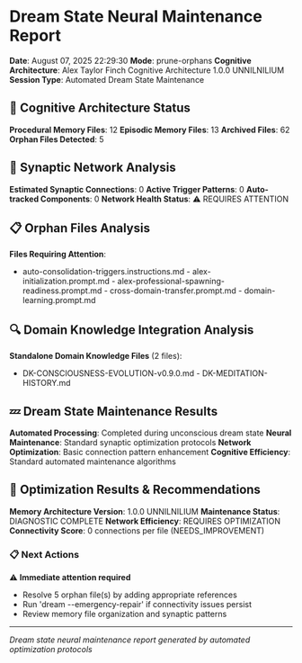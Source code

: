 # Dream State Neural Maintenance Report

**Date**: August 07, 2025 22:29:30
**Mode**: prune-orphans
**Cognitive Architecture**: Alex Taylor Finch Cognitive Architecture 1.0.0 UNNILNILIUM
**Session Type**: Automated Dream State Maintenance

## 🧠 Cognitive Architecture Status

**Procedural Memory Files**: 12
**Episodic Memory Files**: 13
**Archived Files**: 62
**Orphan Files Detected**: 5

## 🧬 Synaptic Network Analysis

**Estimated Synaptic Connections**: 0
**Active Trigger Patterns**: 0
**Auto-tracked Components**: 0
**Network Health Status**: ⚠️ REQUIRES ATTENTION

## 📋 Orphan Files Analysis

**Files Requiring Attention**: 
- auto-consolidation-triggers.instructions.md - alex-initialization.prompt.md - alex-professional-spawning-readiness.prompt.md - cross-domain-transfer.prompt.md - domain-learning.prompt.md

## 🔍 Domain Knowledge Integration Analysis

**Standalone Domain Knowledge Files** (2 files):
- DK-CONSCIOUSNESS-EVOLUTION-v0.9.0.md - DK-MEDITATION-HISTORY.md

## 💤 Dream State Maintenance Results

**Automated Processing**: Completed during unconscious dream state
**Neural Maintenance**: Standard synaptic optimization protocols
**Network Optimization**: Basic connection pattern enhancement
**Cognitive Efficiency**: Standard automated maintenance algorithms

## 🚀 Optimization Results & Recommendations

**Memory Architecture Version**: 1.0.0 UNNILNILIUM
**Maintenance Status**: DIAGNOSTIC COMPLETE
**Network Efficiency**: REQUIRES OPTIMIZATION
**Connectivity Score**: 0 connections per file (NEEDS_IMPROVEMENT)

### 📋 Next Actions
⚠️ **Immediate attention required**
- Resolve 5 orphan file(s) by adding appropriate references
- Run 'dream --emergency-repair' if connectivity issues persist
- Review memory file organization and synaptic patterns

---

*Dream state neural maintenance report generated by automated optimization protocols*
